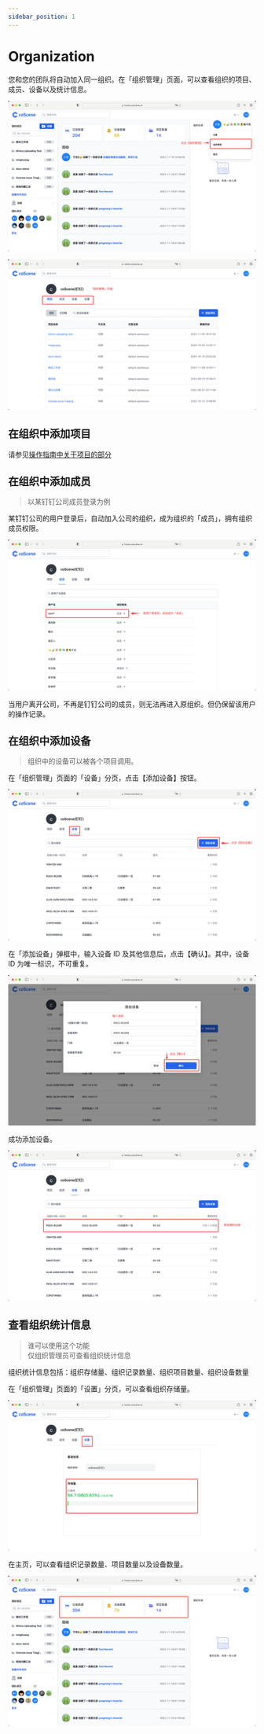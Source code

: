 ```yaml
---
sidebar_position: 1
---
```


# Organization

您和您的团队将自动加入同一组织。在「组织管理」页面，可以查看组织的项目、成员、设备以及统计信息。

![org-1](./img/org-1.png)

![org-2](./img/org-2.png)

## 在组织中添加项目

请参见[操作指南中关于项目的部分](../4-receipts/2-project.md)

## 在组织中添加成员

> 以某钉钉公司成员登录为例

某钉钉公司的用户登录后，自动加入公司的组织，成为组织的「成员」，拥有组织成员权限。

![org-3](./img/org-3.png)

当用户离开公司，不再是钉钉公司的成员，则无法再进入原组织。但仍保留该用户的操作记录。

## 在组织中添加设备

> 组织中的设备可以被各个项目调用。

在「组织管理」页面的「设备」分页，点击【添加设备】按钮。

![org-4](./img/org-4.png)

在「添加设备」弹框中，输入设备 ID 及其他信息后，点击【确认】。其中，设备 ID 为唯一标识，不可重复。

![org-5](./img/org-5.png)

成功添加设备。

![org-6](./img/org-6.png)

## 查看组织统计信息

> 谁可以使用这个功能<br />
> 仅组织管理员可查看组织统计信息

组织统计信息包括：组织存储量、组织记录数量、组织项目数量、组织设备数量

在「组织管理」页面的「设置」分页，可以查看组织存储量。

![org-7](./img/org-7.png)

在主页，可以查看组织记录数量、项目数量以及设备数量。

![org-8](./img/org-8.png)
